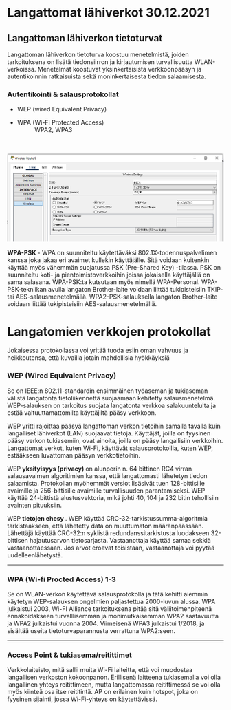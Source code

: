<h1>Langattomat lähiverkot 30.12.2021 </h1>

<h2>Langattoman lähiverkon tietoturvat</h2>
Langattoman lähiverkon tietoturva koostuu menetelmistä, joiden tarkoituksena on lisätä tiedonsiirron ja 
kirjautumisen turvallisuutta WLAN-verkoissa. Menetelmät koostuvat yksinkertaisista verkkoonpääsyn 
ja autentikoinnin ratkaisuista sekä moninkertaisesta tiedon salaamisesta.

<h3>Autentikointi & salausprotokollat</h3>
<ul>
<li>WEP (wired Equivalent Privacy)</li>
  <li><dl>
    <dt>WPA (Wi-Fi Protected Access)</dt>
      <dd>WPA2, WPA3</dd>
    </dl></li>
  </ul><br>
  
![Alt text](images/WirelessSecurityType.PNG?raw=true "None")

<b> WPA-PSK </b> - WPA on suunniteltu käytettäväksi 802.1X-todennuspalvelimen kanssa joka jakaa eri avaimet kullekin käyttäjälle. Sitä voidaan kuitenkin käyttää myös vähemmän suojatussa PSK (Pre-Shared Key) -tilassa. PSK on suunniteltu koti- ja pientoimistoverkkoihin joissa jokaisella käyttäjällä on sama salasana. WPA-PSK:ta kutsutaan myös nimellä WPA-Personal. WPA-PSK-tekniikan avulla langaton Brother-laite voidaan liittää tukipisteisiin TKIP- tai AES-salausmenetelmällä. WPA2-PSK-salauksella langaton Brother-laite voidaan liittää tukipisteisiin AES-salausmenetelmällä.

<h1>Langatomien verkkojen protokollat</h1>
Jokaisessa protokollassa voi yritää tuoda esiin oman vahvuus ja heikkoutensa, että kuvailla jotain mahdollisia hyökkäyksiä

<h3>WEP (Wired Equivalent Privacy) </h3>
Se on IEEE:n 802.11-standardin ensimmäinen työaseman ja tukiaseman välistä langatonta tietoliikennettä suojaamaan kehitetty salausmenetelmä. WEP-salauksen on tarkoitus suojata langatonta verkkoa salakuuntelulta ja estää valtuuttamattomilta käyttäjiltä pääsy verkkoon.

WEP yritti rajoittaa pääsyä langattoman verkon tietoihin samalla tavalla kuin langalliset lähiverkot (LAN) suojaavat tietoja. Käyttäjät, joilla on fyysinen pääsy verkon tukiasemiin, ovat ainoita, joilla on pääsy langallisiin verkkoihin. Langattomat verkot, kuten Wi-Fi, käyttävät salausprotokollia, kuten WEP, estääkseen luvattoman pääsyn verkkotietoihin.

WEP <b> yksityisyys (privacy) </b> on alunperin n. 64 bittinen RC4 virran salausavaimen algoritimien kanssa, että langattomasti lähetetyn tiedon salaamista. Protokollan myöhemmät versiot lisäsivät tuen 128-bittisille avaimille ja 256-bittisille avaimille turvallisuuden parantamiseksi. WEP käyttää 24-bittistä alustusvektoria, mikä johti 40, 104 ja 232 bitin tehollisiin avainten pituuksiin. 

WEP <b> tietojen ehesy </b> . WEP käyttää CRC-32-tarkistussumma-algoritmia tarkistaakseen, että lähetetty data on muuttumaton määränpäässään. Lähettäjä käyttää CRC-32:n syklistä redundanssitarkistusta luodakseen 32-bittisen hajautusarvon tietosarjasta. Vastaanottaja käyttää samaa sekkiä vastaanottaessaan. Jos arvot eroavat toisistaan, vastaanottaja voi pyytää uudelleenlähetystä. 

  <hr>

<h3> WPA (Wi-fi Procted Access) 1-3 </h3>
Se on WLAN-verkon käytettävä salausprotokolla ja tätä kehitti aiemmin käytetyn WEP-salauksen ongelmien paljastettua 2000-luvun alussa. WPA julkaistui 2003, Wi-FI Alliance tarkoituksena pitää sitä väliitoimenpiteenä ennakoidakseen turvalllisemman ja monimutkaisemman WPA2 saatavuutta ja WPA2 julkaistui vuonna 2004. Viimeisenä WPA3 julkaistui 1/2018, ja sisältää useita tietoturvaparannusta verrattuna WPA2:seen.


<hr>
  <h3>Access Point & tukiasema/reitittimet </h3>
  Verkkolaiteisto, mitä sallii muita Wi-Fi laiteitta, että voi muodostaa langallisen verkoston kokoonpanon. Erillisenä laitteena tukiasemalla voi olla langallinen yhteys reitittimeen, mutta langattomassa reitittimessä se voi olla myös kiinteä osa itse reititintä. AP on erilainen kuin hotspot, joka on fyysinen sijainti, jossa Wi-Fi-yhteys on käytettävissä.
